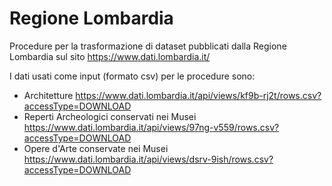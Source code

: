 # Regione Lombardia
Procedure per la trasformazione di dataset pubblicati dalla Regione Lombardia sul sito https://www.dati.lombardia.it/

I dati usati come input (formato csv) per le procedure sono:
  - Architetture https://www.dati.lombardia.it/api/views/kf9b-rj2t/rows.csv?accessType=DOWNLOAD
  - Reperti Archeologici conservati nei Musei https://www.dati.lombardia.it/api/views/97ng-v559/rows.csv?accessType=DOWNLOAD
  - Opere d'Arte conservate nei Musei https://www.dati.lombardia.it/api/views/dsrv-9ish/rows.csv?accessType=DOWNLOAD
